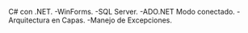 C# con .NET.
-WinForms.
-SQL Server.
-ADO.NET Modo conectado.
-Arquitectura en Capas.
-Manejo de Excepciones.
